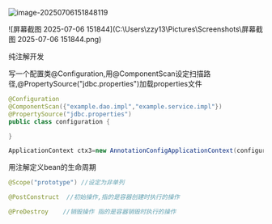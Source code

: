 ![image-20250706151848119](C:\Users\zzy13\AppData\Roaming\Typora\typora-user-images\image-20250706151954521.png)

![屏幕截图 2025-07-06 151844](C:\Users\zzy13\Pictures\Screenshots\屏幕截图 2025-07-06 151844.png)







纯注解开发

写一个配置类@Configuration,用@ComponentScan设定扫描路径,@PropertySource("jdbc.properties")加载properties文件

```java
@Configuration
@ComponentScan({"example.dao.impl","example.service.impl"})
@PropertySource("jdbc.properties")
public class configuration {

}

```

```java
ApplicationContext ctx3=new AnnotationConfigApplicationContext(configuration.class);
```







用注解定义bean的生命周期

```java
@Scope("prototype") //设定为非单列

```

```java
@PostConstruct  //初始操作,指的是容器创建时执行的操作
```

```java
@PreDestroy    //销毁操作 指的是容器销毁时执行的操作
```

